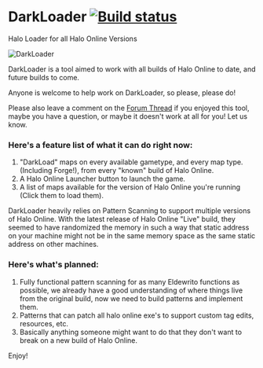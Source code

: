 # DarkLoader [![Build status](https://ci.appveyor.com/api/projects/status/evq3v5pgw6wxegi4?svg=true)](https://ci.appveyor.com/project/dark-c0de/darkloader)
Halo Loader for all Halo Online Versions

![DarkLoader](https://halo.click/jridZJ)

DarkLoader is a tool aimed to work with all builds of Halo Online to date, and future builds to come.

Anyone is welcome to help work on DarkLoader, so please, please do! 

Please also leave a comment on the [Forum Thread](https://forum.halo.click/index.php?/topic/234-program-darkloader/) if you enjoyed this tool, maybe you have a question, or maybe it doesn't work at all for you! Let us know. 

### Here's a feature list of what it can do right now:
1. "DarkLoad" maps on every available gametype, and every map type. (Including Forge!), from every "known" build of Halo Online.
2. A Halo Online Launcher button to launch the game.
3. A list of maps available for the version of Halo Online you're running (Click them to load them).

DarkLoader heavily relies on Pattern Scanning to support multiple versions of Halo Online. With the latest release of Halo Online "Live" build, they seemed to have randomized the memory in such a way that static address on your machine might not be in the same memory space as the same static address on other machines. 

### Here's what's planned:
1. Fully functional pattern scanning for as many Eldewrito functions as possible, we already have a good understanding of where things live from the original build, now we need to build patterns and implement them.
2. Patterns that can patch all halo online exe's to support custom tag edits, resources, etc. 
3. Basically anything someone might want to do that they don't want to break on a new build of Halo Online.

Enjoy!
